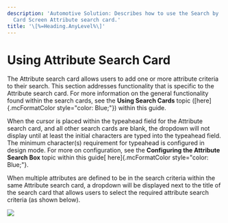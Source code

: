 ```yaml
---
description: 'Automotive Solution: Describes how to use the Search by
  Card Screen Attribute search card.'
title: '\[%=Heading.AnyLevel%\]'
---
```


Using Attribute Search Card
===========================

The Attribute search card allows users to add one or more attribute
criteria to their search. This section addresses functionality that is
specific to the Attribute search card. For more information on the
general functionality found within the search cards, see the **Using
Search Cards** topic ([here]{.mcFormatColor style="color: Blue;"})
within this guide.

When the cursor is placed within the typeahead field for the Attribute
search card, and all other search cards are blank, the dropdown will not
display until at least the initial characters are typed into the
typeahead field. The minimum character(s) requirement for typeahead is
configured in design mode. For more on configuration, see the
**Configuring the Attribute Search Box** topic within this guide[
here]{.mcFormatColor style="color: Blue;"}.

When multiple attributes are defined to be in the search criteria within
the same Attribute search card, a dropdown will be displayed next to the
title of the search card that allows users to select the required
attribute search criteria (as shown below).

![](../../Resources/Images/Search%20by%20Card%20Screen/21.png)
